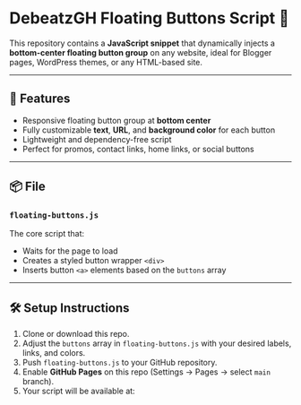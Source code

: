 # DebeatzGH Floating Buttons Script 🚀

This repository contains a **JavaScript snippet** that dynamically injects a **bottom-center floating button group** on any website, ideal for Blogger pages, WordPress themes, or any HTML-based site.

---

## 🎯 Features

- Responsive floating button group at **bottom center**
- Fully customizable **text**, **URL**, and **background color** for each button
- Lightweight and dependency-free script
- Perfect for promos, contact links, home links, or social buttons

---

## 📦 File

### `floating-buttons.js`

The core script that:
- Waits for the page to load
- Creates a styled button wrapper `<div>`
- Inserts button `<a>` elements based on the `buttons` array

---

## 🛠️ Setup Instructions

1. Clone or download this repo.
2. Adjust the `buttons` array in `floating-buttons.js` with your desired labels, links, and colors.
3. Push `floating-buttons.js` to your GitHub repository.
4. Enable **GitHub Pages** on this repo (Settings → Pages → select `main` branch).
5. Your script will be available at:

